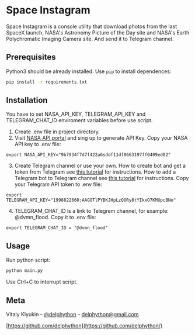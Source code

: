 # Space Instagram

Space Instagram is a console utility that download photos from the last SpaceX launch, NASA's Astronomy Picture of the Day site and NASA's Earth Polychromatic Imaging Camera site. And send it to Telegram channel.

## Prerequisites

Python3 should be already installed. Use `pip` to install dependences:
```bash
pip install -r requirements.txt
```

## Installation
You have to set NASA_API_KEY, TELEGRAM_API_KEY and TELEGRAM_CHAT_ID enviroment variables before use script.

1. Create .env file in project directory.
2. Visit [NASA API portal](https://api.nasa.gov/) and sing up to generate API Key. Copy your NASA API key to .env file:
```
export NASA_API_KEY="9b7934f7d7f422a6sddf11df0663197ff0409ed82"
```
3. Create Telegram channel or use your own. How to create bot and get a token from Telegram see [this tutorial](https://www.siteguarding.com/en/how-to-get-telegram-bot-api-token) for instructions. How to add a Telegram bot to Telegram channel see [this tutorial](https://www.alphr.com/add-bot-telegram/) for instructions. Copy your Telegram API token to .env file:
```
export TELEGRAM_API_KEY="1998822660:AAGOTlPYBKJHpLzQORy8tYIkxO7KMUpcBNo"
```
4. TELEGRAM_CHAT_ID is a link to Telegrem channel, for example: @dvmn_flood. Copy it to .env file:
```
export TELEGRAM_CHAT_ID = "@dvmn_flood"
```

## Usage

Run python script:
```sh
python main.py
```
Use Ctrl+C to interrupt script.

## Meta

Vitaly Klyukin – [@delphython](https://t.me/delphython) – [delphython@gmail.com](mailto:delphython@gmail.com)

[https://github.com/delphython](https://github.com/delphython/)
